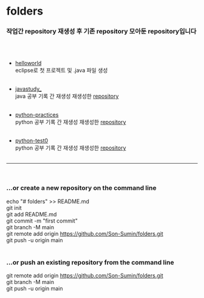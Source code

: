 # folders

### 작업간 repository 재생성 후 기존 repository 모아둔 repository입니다   
<br><br>

- [helloworld](https://github.com/Son-Sumin/folders/tree/main/helloworld)   
  eclipse로 첫 프로젝트 및 .java 파일 생성   
  <br>
  
- [javastudy_](https://github.com/Son-Sumin/folders/tree/main/javastudy_)   
  java 공부 기록 간 재생성 재생성한 [repository](https://github.com/Son-Sumin/javastudy)   
  <br>
  
- [python-practices](https://github.com/Son-Sumin/folders/tree/main/python-practices)   
  python 공부 기록 간 재생성 재생성한 [repository](https://github.com/Son-Sumin/python-test)   
  <br>
  
- [python-test0](https://github.com/Son-Sumin/folders/tree/main/python-test0)   
  python 공부 기록 간 재생성 재생성한 [repository](https://github.com/Son-Sumin/python-test)
  <br>  <br>
  
* * *
  <br>
  
### …or create a new repository on the command line    
echo "# folders" >> README.md    
git init   
git add README.md    
git commit -m "first commit"   
git branch -M main    
git remote add origin https://github.com/Son-Sumin/folders.git   
git push -u origin main    
<br>

### …or push an existing repository from the command line    
git remote add origin https://github.com/Son-Sumin/folders.git    
git branch -M main   
git push -u origin main   
<br>

